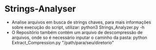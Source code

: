 # Strings-Analyser

* Analise arquivos em busca de strings chaves, para mais informações sobre execução do script, utilizar: python3 Strings_Analyzer.py -h
* O Repositório também contém um arquivo de descompressão de arquivos, onde so é necessário inputar o caminho da pasta: python Extract_Compression.py "/path/para/seu/diretorio"


